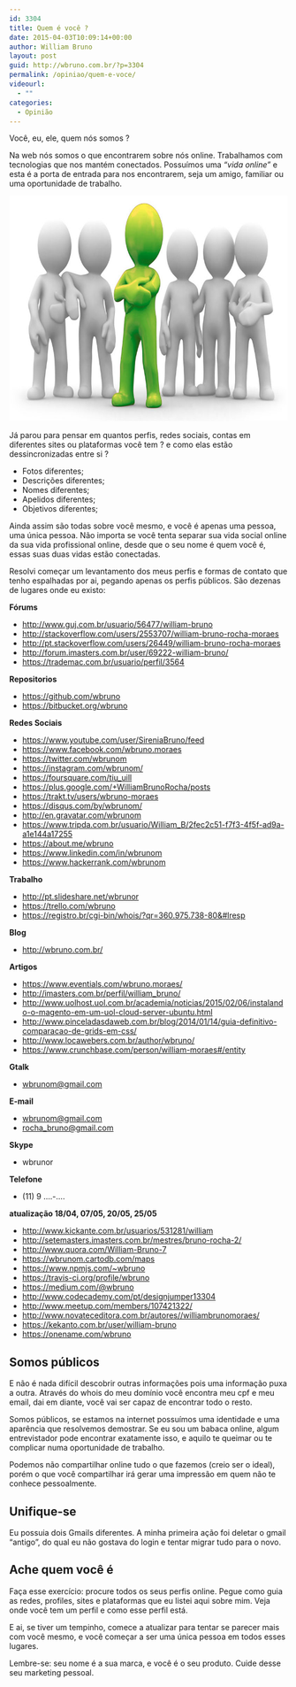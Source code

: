 ```yaml
---
id: 3304
title: Quem é você ?
date: 2015-04-03T10:09:14+00:00
author: William Bruno
layout: post
guid: http://wbruno.com.br/?p=3304
permalink: /opiniao/quem-e-voce/
videourl:
  - ""
categories:
  - Opinião
---
```

Você, eu, ele, quem nós somos ?

Na web nós somos o que encontrarem sobre nós online. Trabalhamos com tecnologias que nos mantém conectados. Possuímos uma _&#8220;vida online&#8221;_ e esta é a porta de entrada para nos encontrarem, seja um amigo, familiar ou uma oportunidade de trabalho.

<img class="aligncenter size-full wp-image-3305" src="/wp-content/uploads/2015/04/quemsomos1.jpg" alt="quemsomos1" width="800" height="407" />

<!--more-->

Já parou para pensar em quantos perfis, redes sociais, contas em diferentes sites ou plataformas você tem ? e como elas estão dessincronizadas entre si ?

<ul class="bullet">
  <li>
    Fotos diferentes;
  </li>
  <li>
    Descrições diferentes;
  </li>
  <li>
    Nomes diferentes;
  </li>
  <li>
    Apelidos diferentes;
  </li>
  <li>
    Objetivos diferentes;
  </li>
</ul>

Ainda assim são todas sobre você mesmo, e você é apenas uma pessoa, uma única pessoa. Não importa se você tenta separar sua vida social online da sua vida profissional online, desde que o seu nome é quem você é, essas suas duas vidas estão conectadas.

Resolvi começar um levantamento dos meus perfis e formas de contato que tenho espalhadas por ai, pegando apenas os perfis públicos. São dezenas de lugares onde eu existo:

**Fórums**

<ul class="bullet">
  <li>
    <a href="http://www.guj.com.br/usuario/56477/william-bruno">http://www.guj.com.br/usuario/56477/william-bruno</a>
  </li>
  <li>
    <a href="http://stackoverflow.com/users/2553707/william-bruno-rocha-moraes">http://stackoverflow.com/users/2553707/william-bruno-rocha-moraes</a>
  </li>
  <li>
    <a href="http://pt.stackoverflow.com/users/26449/william-bruno-rocha-moraes">http://pt.stackoverflow.com/users/26449/william-bruno-rocha-moraes</a>
  </li>
  <li>
    <a href="http://forum.imasters.com.br/user/69222-william-bruno/">http://forum.imasters.com.br/user/69222-william-bruno/</a>
  </li>
  <li>
    <a href="https://trademac.com.br/usuario/perfil/3564">https://trademac.com.br/usuario/perfil/3564</a>
  </li>
</ul>

**Repositorios**

<ul class="bullet">
  <li>
    <a href="https://github.com/wbruno">https://github.com/wbruno</a>
  </li>
  <li>
    <a href="https://bitbucket.org/wbruno">https://bitbucket.org/wbruno</a>
  </li>
</ul>

**Redes Sociais**

<ul class="bullet">
  <li>
    <a href="https://www.youtube.com/user/SireniaBruno/feed">https://www.youtube.com/user/SireniaBruno/feed</a>
  </li>
  <li>
    <a href="https://www.facebook.com/wbruno.moraes">https://www.facebook.com/wbruno.moraes</a>
  </li>
  <li>
    <a href="https://twitter.com/wbrunom">https://twitter.com/wbrunom</a>
  </li>
  <li>
    <a href="https://instagram.com/wbrunom/">https://instagram.com/wbrunom/</a>
  </li>
  <li>
    <a href="https://foursquare.com/tiu_uill">https://foursquare.com/tiu_uill</a>
  </li>
  <li>
    <a href="https://plus.google.com/+WilliamBrunoRocha/posts">https://plus.google.com/+WilliamBrunoRocha/posts</a>
  </li>
  <li>
    <a href="https://trakt.tv/users/wbruno-moraes">https://trakt.tv/users/wbruno-moraes</a>
  </li>
  <li>
    <a href="https://disqus.com/by/wbrunom/">https://disqus.com/by/wbrunom/</a>
  </li>
  <li>
    <a href="http://en.gravatar.com/wbrunom">http://en.gravatar.com/wbrunom</a>
  </li>
  <li>
    <a href="https://www.tripda.com.br/usuario/William_B/2fec2c51-f7f3-4f5f-ad9a-a1e144a17255">https://www.tripda.com.br/usuario/William_B/2fec2c51-f7f3-4f5f-ad9a-a1e144a17255</a>
  </li>
  <li>
    <a href="https://about.me/wbruno">https://about.me/wbruno</a>
  </li>
  <li>
    <a href="https://www.linkedin.com/in/wbrunom">https://www.linkedin.com/in/wbrunom</a>
  </li>
  <li>
    <a href="https://www.hackerrank.com/wbrunom">https://www.hackerrank.com/wbrunom</a>
  </li>
</ul>

**Trabalho**

<ul class="bullet">
  <li>
    <a href="http://pt.slideshare.net/wbrunor">http://pt.slideshare.net/wbrunor</a>
  </li>
  <li>
    <a href="https://trello.com/wbruno">https://trello.com/wbruno</a>
  </li>
  <li>
    <a href="https://registro.br/cgi-bin/whois/?qr=360.975.738-80&#lresp">https://registro.br/cgi-bin/whois/?qr=360.975.738-80&#lresp</a>
  </li>
</ul>

**Blog**

<ul class="bullet">
  <li>
    <a href="http://wbruno.com.br/">http://wbruno.com.br/</a>
  </li>
</ul>

**Artigos**

<ul class="bullet">
  <li>
    <a href="https://www.eventials.com/wbruno.moraes/">https://www.eventials.com/wbruno.moraes/</a>
  </li>
  <li>
    <a href="http://imasters.com.br/perfil/william_bruno/">http://imasters.com.br/perfil/william_bruno/</a>
  </li>
  <li>
    <a href="http://www.uolhost.uol.com.br/academia/noticias/2015/02/06/instalando-o-magento-em-um-uol-cloud-server-ubuntu.html">http://www.uolhost.uol.com.br/academia/noticias/2015/02/06/instalando-o-magento-em-um-uol-cloud-server-ubuntu.html</a>
  </li>
  <li>
    <a href="http://www.pinceladasdaweb.com.br/blog/2014/01/14/guia-definitivo-comparacao-de-grids-em-css/">http://www.pinceladasdaweb.com.br/blog/2014/01/14/guia-definitivo-comparacao-de-grids-em-css/</a>
  </li>
  <li>
    <a href="http://www.locawebers.com.br/author/wbruno/">http://www.locawebers.com.br/author/wbruno/</a>
  </li>
  <li>
    <a href="https://www.crunchbase.com/person/william-moraes#/entity">https://www.crunchbase.com/person/william-moraes#/entity</a>
  </li>
</ul>

**Gtalk**

<ul class="bullet">
  <li>
    <a href="mailto:wbrunom@gmail.com">wbrunom@gmail.com</a>
  </li>
</ul>

**E-mail**

<ul class="bullet">
  <li>
    <a href="mailto:wbrunom@gmail.com">wbrunom@gmail.com</a>
  </li>
  <li>
    <a href="mailto:rocha_bruno@gmail.com">rocha_bruno@gmail.com</a>
  </li>
</ul>

**Skype**

<ul class="bullet">
  <li>
    wbrunor
  </li>
</ul>

**Telefone**

<ul class="bullet">
  <li>
    (11) 9 &#8230;.-&#8230;.
  </li>
</ul>

**atualização 18/04, 07/05, 20/05, 25/05**

  * <http://www.kickante.com.br/usuarios/531281/william>
  * <http://setemasters.imasters.com.br/mestres/bruno-rocha-2/>
  * <http://www.quora.com/William-Bruno-7>
  * <https://wbrunom.cartodb.com/maps>
  * <https://www.npmjs.com/~wbruno>
  * <https://travis-ci.org/profile/wbruno>
  * <https://medium.com/@wbruno>
  * <http://www.codecademy.com/pt/designjumper13304>
  * <http://www.meetup.com/members/107421322/>
  * <http://www.novateceditora.com.br/autores//williambrunomoraes/>
  * <https://kekanto.com.br/user/william-bruno>
  * <https://onename.com/wbruno>

## Somos públicos

E não é nada difícil descobrir outras informações pois uma informação puxa a outra. Através do whois do meu domínio você encontra meu cpf e meu email, dai em diante, você vai ser capaz de encontrar todo o resto.

Somos públicos, se estamos na internet possuímos uma identidade e uma aparência que resolvemos demostrar. Se eu sou um babaca online, algum entrevistador pode encontrar exatamente isso, e aquilo te queimar ou te complicar numa oportunidade de trabalho.

Podemos não compartilhar online tudo o que fazemos (creio ser o ideal), porém o que você compartilhar irá gerar uma impressão em quem não te conhece pessoalmente.

## Unifique-se

Eu possuia dois Gmails diferentes. A minha primeira ação foi deletar o gmail &#8220;antigo&#8221;, do qual eu não gostava do login e tentar migrar tudo para o novo.

## Ache quem você é

Faça esse exercício: procure todos os seus perfis online. Pegue como guia as redes, profiles, sites e plataformas que eu listei aqui sobre mim. Veja onde você tem um perfil e como esse perfil está.

E ai, se tiver um tempinho, comece a atualizar para tentar se parecer mais com você mesmo, e você começar a ser uma única pessoa em todos esses lugares.

Lembre-se: seu nome é a sua marca, e você é o seu produto. Cuide desse seu marketing pessoal.
